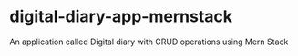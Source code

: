 # digital-diary-app-mernstack
An application called Digital diary with CRUD operations using Mern Stack
